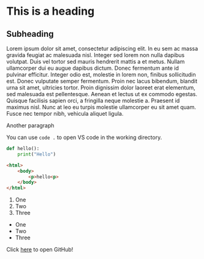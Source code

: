 # This is a heading

## Subheading

Lorem ipsum dolor sit amet, consectetur adipiscing elit. In eu sem ac massa gravida feugiat ac malesuada nisl. Integer sed lorem non nulla dapibus volutpat. Duis vel tortor sed mauris hendrerit mattis a et metus. Nullam ullamcorper dui eu augue dapibus dictum. Donec fermentum ante id pulvinar efficitur. Integer odio est, molestie in lorem non, finibus sollicitudin est. Donec vulputate semper fermentum. Proin nec lacus bibendum, blandit urna sit amet, ultricies tortor. Proin dignissim dolor laoreet erat elementum, sed malesuada est pellentesque. Aenean et lectus ut ex commodo egestas. Quisque facilisis sapien orci, a fringilla neque molestie a. Praesent id maximus nisl. Nunc at leo eu turpis molestie ullamcorper eu sit amet quam. Fusce nec tempor nibh, vehicula aliquet ligula.

Another paragraph

You can use `code .` to open VS code in the working directory.

```python
def hello():
    print("Hello")
```

```html
<html>
    <body>
        <p>hello<p>
    </body>
</html>
```

1. One
2. Two
3. Three

- One
- Two
- Three

Click [here](https://gitthub.com/) to open GitHub!

